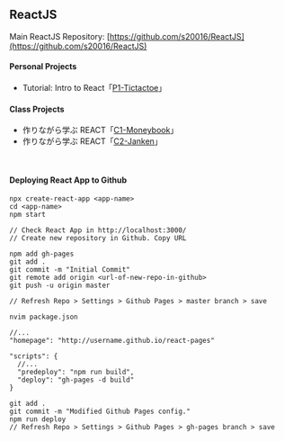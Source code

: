 ## **ReactJS**

Main ReactJS Repository: [https://github.com/s20016/ReactJS](https://github.com/s20016/ReactJS)

#### **Personal Projects**
* Tutorial: Intro to React「[P1-Tictactoe](https://github.com/s20016/ReactJS/tree/tictactoe)」

#### **Class Projects**
* 作りながら学ぶ REACT「[C1-Moneybook](https://github.com/s20016/ReactJS/tree/moneybook)」
* 作りながら学ぶ REACT「[C2-Janken](https://github.com/s20016/ReactJS/tree/janken)」

&nbsp;
#### **Deploying React App to Github**
```
npx create-react-app <app-name>
cd <app-name>
npm start

// Check React App in http://localhost:3000/
// Create new repository in Github. Copy URL

npm add gh-pages
git add .
git commit -m "Initial Commit"
git remote add origin <url-of-new-repo-in-github>
git push -u origin master

// Refresh Repo > Settings > Github Pages > master branch > save

```
```
nvim package.json

//...
"homepage": "http://username.github.io/react-pages"

"scripts": {
  //...
  "predeploy": "npm run build",
  "deploy": "gh-pages -d build"
}
```
```
git add .
git commit -m "Modified Github Pages config."
npm run deploy
// Refresh Repo > Settings > Github Pages > gh-pages branch > save
```